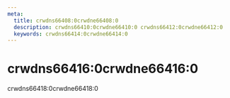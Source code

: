 ```yaml
---
meta:
  title: crwdns66408:0crwdne66408:0
  description: crwdns66410:0crwdne66410:0 crwdns66412:0crwdne66412:0
  keywords: crwdns66414:0crwdne66414:0
---
```


# crwdns66416:0crwdne66416:0
crwdns66418:0crwdne66418:0

<entry-ad />

<backmatter />
